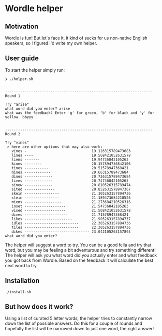 # Wordle helper

## Motivation
Wordle is fun! But let's face it, it kind of sucks for us non-native English speakers, so I figured I'd write my own helper.

## User guide
To start the helper simply run:

```
❯ ./helper.sh


--------------------------------------------------------------------
Round 1

Try "arise"
what word did you enter? arise
what was the feedback? Enter 'g' for green, 'b' for black and 'y' for yellow. bbyyy


--------------------------------------------------------------------
Round 2

Try "vines"
 > here are other options that may also work:
   vines -                              19.126315789473683
   lines ----                           19.568421052631578
   liens -------                        19.94736842105263
   kines --------                       20.157894736842106
   tines -----------                    20.51578947368421
   mines ------------                   20.66315789473684
   dines -------------                  20.726315789473684
   lives -------------                  20.74736842105263
   sinew -------------                  20.810526315789474
   sited --------------                 20.852631578947367
   skein ----------------               21.105263157894736
   stein ----------------               21.189473684210526
   miens -----------------              21.273684210526316
   inset -------------------            21.54736842105263
   vised -------------------            21.568421052631578
   dives --------------------           21.71578947368421
   likes ----------------------         21.905263157894737
   idles -------------------------      22.305263157894736
   tiles -------------------------      22.305263157894736
   dikes ------------------------------ 23.042105263157893
what word did you enter? 
```

The helper will suggest a word to try. You can be a good fella and try that word, but you may be feeling a bit adventurous and try something different! The helper will ask you what word did you actually enter and what feedback you got back from Wordle.
Based on the feedback it will calculate the best next word to try.

## Installation
```
./install.sh
```

## But how does it work?

Using a list of curated 5 letter words, the helper tries to constantly narrow down the list of possible answers. Do this for a couple of rounds and hopefully the list will be narrowed down to just one word, the right answer!